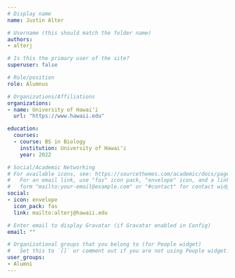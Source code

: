 ```yaml
---
# Display name
name: Justin Alter

# Username (this should match the folder name)
authors:
- alterj

# Is this the primary user of the site?
superuser: false

# Role/position
role: Alumnus

# Organizations/Affiliations
organizations:
- name: University of Hawaiʻi
  url: "https://www.hawaii.edu"

education:
  courses:
  - course: BS in Biology
    institution: University of Hawaiʻi
    year: 2022

# Social/Academic Networking
# For available icons, see: https://sourcethemes.com/academic/docs/page-builder/#icons
#   For an email link, use "fas" icon pack, "envelope" icon, and a link in the
#   form "mailto:your-email@example.com" or "#contact" for contact widget.
social:
- icon: envelope
  icon_pack: fas
  link: mailto:alterj@hawaii.edu

# Enter email to display Gravatar (if Gravatar enabled in Config)
email: ""

# Organizational groups that you belong to (for People widget)
#   Set this to `[]` or comment out if you are not using People widget.
user_groups:
- Alumni
---
```


